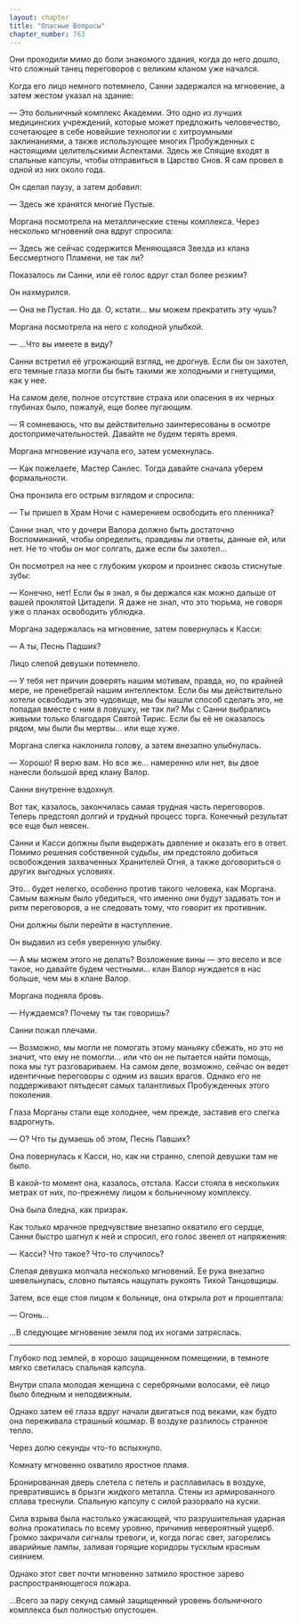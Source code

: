 ```yaml
---
layout: chapter
title: "Опасные Вопросы"
chapter_number: 763
---
```


Они проходили мимо до боли знакомого здания, когда до него дошло, что сложный танец переговоров с великим кланом уже начался.

Когда его лицо немного потемнело, Санни задержался на мгновение, а затем жестом указал на здание:

— Это больничный комплекс Академии. Это одно из лучших медицинских учреждений, которые может предложить человечество, сочетающее в себе новейшие технологии с хитроумными заклинаниями, а также использующее многих Пробужденных с настоящими целительскими Аспектами. Здесь же Спящие входят в спальные капсулы, чтобы отправиться в Царство Снов. Я сам провел в одной из них около года.

Он сделал паузу, а затем добавил:

— Здесь же хранятся многие Пустые.

Моргана посмотрела на металлические стены комплекса. Через несколько мгновений она вдруг спросила:

— Здесь же сейчас содержится Меняющаяся Звезда из клана Бессмертного Пламени, не так ли?

Показалось ли Санни, или её голос вдруг стал более резким?

Он нахмурился.

— Она не Пустая. Но да. О, кстати... мы можем прекратить эту чушь?

Моргана посмотрела на него с холодной улыбкой.

— ...Что вы имеете в виду?

Санни встретил её угрожающий взгляд, не дрогнув. Если бы он захотел, его темные глаза могли бы быть такими же холодными и гнетущими, как у нее.

На самом деле, полное отсутствие страха или опасения в их черных глубинах было, пожалуй, еще более пугающим.

— Я сомневаюсь, что вы действительно заинтересованы в осмотре достопримечательностей. Давайте не будем терять время.

Моргана мгновение изучала его, затем усмехнулась.

— Как пожелаете, Мастер Санлес. Тогда давайте сначала уберем формальности.

Она пронзила его острым взглядом и спросила:

— Ты пришел в Храм Ночи с намерением освободить его пленника?

Санни знал, что у дочери Валора должно быть достаточно Воспоминаний, чтобы определить, правдивы ли ответы, данные ей, или нет. Не то чтобы он мог солгать, даже если бы захотел...

Он посмотрел на нее с глубоким укором и произнес сквозь стиснутые зубы:

— Конечно, нет! Если бы я знал, я бы держался как можно дальше от вашей проклятой Цитадели. Я даже не знал, что это тюрьма, не говоря уже о планах освободить ублюдка.

Моргана задержалась на мгновение, затем повернулась к Касси:

— А ты, Песнь Падших?

Лицо слепой девушки потемнело.

— У тебя нет причин доверять нашим мотивам, правда, но, по крайней мере, не пренебрегай нашим интеллектом. Если бы мы действительно хотели освободить это чудовище, мы бы нашли способ сделать это, не попадая вместе с ним в ловушку, не так ли? Мы с Санни выбрались живыми только благодаря Святой Тирис. Если бы её не оказалось рядом, мы были бы мертвы... или еще хуже.

Моргана слегка наклонила голову, а затем внезапно улыбнулась.

— Хорошо! Я верю вам. Но все же... намеренно или нет, вы двое нанесли большой вред клану Валор.

Санни внутренне вздохнул.

Вот так, казалось, закончилась самая трудная часть переговоров. Теперь предстоял долгий и трудный процесс торга. Конечный результат все еще был неясен.

Санни и Касси должны были выдержать давление и оказать его в ответ. Помимо решения собственной судьбы, им предстояло добиться освобождения захваченных Хранителей Огня, а также договориться о других выгодных условиях.

Это... будет нелегко, особенно против такого человека, как Моргана. Самым важным было убедиться, что именно они будут задавать тон и ритм переговоров, а не следовать тому, что говорит их противник.

Они должны были перейти в наступление.

Он выдавил из себя уверенную улыбку.

— А мы можем этого не делать? Возложение вины — это весело и все такое, но давайте будем честными... клан Валор нуждается в нас больше, чем мы в клане Валор.

Моргана подняла бровь.

— Нуждаемся? Почему ты так говоришь?

Санни пожал плечами.

— Возможно, мы могли не помогать этому маньяку сбежать, но это не значит, что ему не помогли... или что он не пытается найти помощь, пока мы тут разговариваем. На самом деле, возможно, сейчас он ведет идентичные переговоры с одним из ваших врагов. Однако его не поддерживают пятьдесят самых талантливых Пробужденных этого поколения.

Глаза Морганы стали еще холоднее, чем прежде, заставив его слегка вздрогнуть.

— О? Что ты думаешь об этом, Песнь Павших?

Она повернулась к Касси, но, как ни странно, слепой девушки там не было.

В какой-то момент она, казалось, отстала. Касси стояла в нескольких метрах от них, по-прежнему лицом к больничному комплексу.

Она была бледна, как призрак.

Как только мрачное предчувствие внезапно охватило его сердце, Санни быстро шагнул к ней и спросил, его голос звенел от напряжения:

— Касси? Что такое? Что-то случилось?

Слепая девушка молчала несколько мгновений. Ее рука внезапно шевельнулась, словно пытаясь нащупать рукоять Тихой Танцовщицы.

Затем, все еще стоя лицом к больнице, она открыла рот и прошептала:

— Огонь...

...В следующее мгновение земля под их ногами затряслась.

***

Глубоко под землей, в хорошо защищенном помещении, в темноте мягко светилась спальная капсула.

Внутри спала молодая женщина с серебряными волосами, её лицо было бледным и неподвижным.

Однако затем её глаза вдруг начали двигаться под веками, как будто она переживала страшный кошмар. В воздухе разлилось странное тепло.

Через долю секунды что-то вспыхнуло.

Комнату мгновенно охватило яростное пламя.

Бронированная дверь слетела с петель и расплавилась в воздухе, превратившись в брызги жидкого металла. Стены из армированного сплава треснули. Спальную капсулу с силой разорвало на куски.

Сила взрыва была настолько ужасающей, что разрушительная ударная волна прокатилась по всему уровню, причинив невероятный ущерб. Громко закричали сигналы тревоги, и, когда погас свет, загорелись аварийные лампы, заливая горящие коридоры тусклым красным сиянием.

Однако этот свет почти мгновенно затмило яростное зарево распространяющегося пожара.

...Всего за пару секунд самый защищенный уровень больничного комплекса был полностью опустошен.